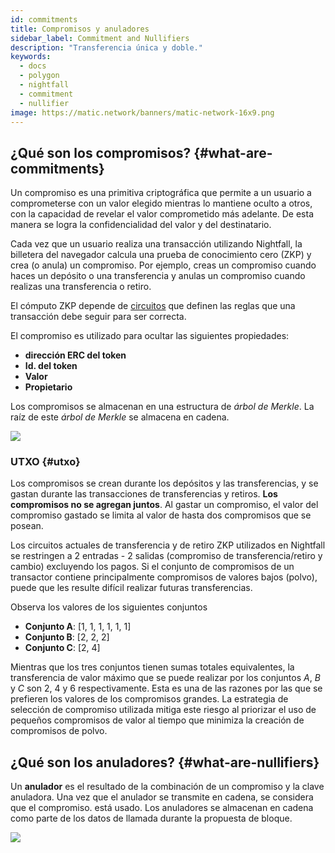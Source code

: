 ```yaml
---
id: commitments
title: Compromisos y anuladores
sidebar_label: Commitment and Nullifiers
description: "Transferencia única y doble."
keywords:
  - docs
  - polygon
  - nightfall
  - commitment
  - nullifier
image: https://matic.network/banners/matic-network-16x9.png
---
```



## ¿Qué son los compromisos? {#what-are-commitments}
Un compromiso es una primitiva criptográfica que permite a un usuario a comprometerse con un valor elegido
mientras lo mantiene oculto a otros, con la capacidad de revelar el valor comprometido más adelante.
De esta manera se logra la confidencialidad del valor y del destinatario.

Cada vez que un usuario realiza una transacción utilizando Nightfall, la billetera del navegador calcula una
prueba de conocimiento cero (ZKP) y crea (o anula) un compromiso.
Por ejemplo, creas un compromiso cuando haces un depósito o una transferencia y anulas un compromiso cuando
realizas una transferencia o retiro.

El cómputo ZKP depende de [circuitos](../protocol/circuits.md) que definen las reglas que una
transacción debe seguir para ser correcta.

El compromiso es utilizado para ocultar las siguientes propiedades:
- **dirección ERC del token**
- **Id. del token**
- **Valor**
- **Propietario**

Los compromisos se almacenan en una estructura de *árbol de Merkle*. La raíz de este *árbol de Merkle* se almacena en cadena.

![](../imgs/commitment.png)

### UTXO {#utxo}
Los compromisos se crean durante los depósitos y las transferencias, y se gastan durante las transacciones de transferencias y retiros. **Los compromisos no se agregan juntos**. Al gastar un compromiso, el valor del compromiso gastado se limita al valor de hasta dos compromisos que se posean.

Los circuitos actuales de transferencia y de retiro ZKP utilizados en Nightfall se restringen a 2 entradas - 2 salidas (compromiso de transferencia/retiro y cambio) excluyendo los pagos.
Si el conjunto de compromisos de un transactor contiene principalmente compromisos de valores bajos (polvo), puede que les resulte difícil realizar futuras transferencias.

Observa los valores de los siguientes conjuntos

- **Conjunto A**: [1, 1, 1, 1, 1, 1]
- **Conjunto B**: [2, 2, 2]
- **Conjunto C**: [2, 4]

Mientras que los tres conjuntos tienen sumas totales equivalentes, la transferencia de valor máximo que se puede realizar por los conjuntos *A*, *B* y *C* son 2, 4 y 6 respectivamente. Esta es una de las razones por las que se prefieren los valores de los compromisos grandes. La estrategia de selección de compromiso utilizada mitiga este riesgo al priorizar el uso de pequeños compromisos de valor al tiempo que minimiza la creación de compromisos de polvo.


## ¿Qué son los anuladores? {#what-are-nullifiers}
Un **anulador** es el resultado de la combinación de un compromiso y la clave anuladora. Una vez que el anulador se transmite en cadena, se considera que el compromiso. está usado.
Los anuladores se almacenan en cadena como parte de los datos de llamada durante la propuesta de bloque.

![](../imgs/nullifier.png)



